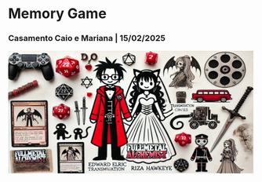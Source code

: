 <h1>Memory Game</h1> 
<h3>Casamento Caio e Mariana | 15/02/2025</h3> 

<img src="images/bg.jpg" alt="Image" height="250" width="500">




